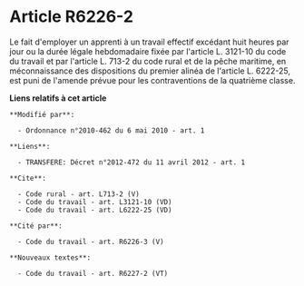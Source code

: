 # Article R6226-2

Le fait d'employer un apprenti à un travail effectif excédant huit heures par jour ou la durée légale hebdomadaire fixée par
l'article L. 3121-10 du code du travail et par l'article L. 713-2 du code rural et de la pêche maritime, en méconnaissance
des dispositions du premier alinéa de l'article L. 6222-25, est puni de l'amende prévue pour les contraventions de la
quatrième classe.

**Liens relatifs à cet article**

	**Modifié par**:

	  - Ordonnance n°2010-462 du 6 mai 2010 - art. 1

	**Liens**:

	  - TRANSFERE: Décret n°2012-472 du 11 avril 2012 - art. 1

	**Cite**:

	  - Code rural - art. L713-2 (V)
	  - Code du travail - art. L3121-10 (VD)
	  - Code du travail - art. L6222-25 (VD)

	**Cité par**:

	  - Code du travail - art. R6226-3 (V)

	**Nouveaux textes**:

	  - Code du travail - art. R6227-2 (VT)
